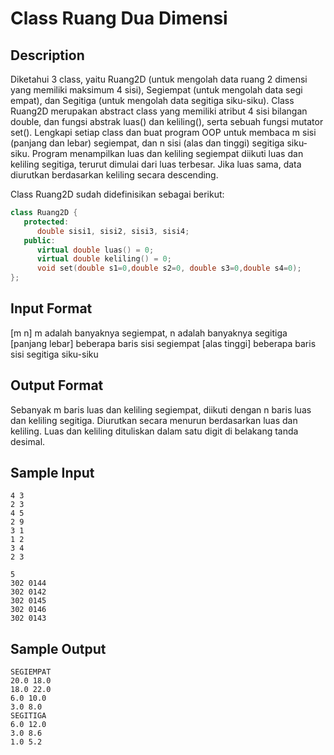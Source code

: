 # Class Ruang Dua Dimensi

## Description
Diketahui 3 class, yaitu Ruang2D (untuk mengolah data ruang 2 dimensi yang memiliki maksimum 4 sisi), Segiempat (untuk mengolah data segi empat), dan Segitiga (untuk mengolah data segitiga siku-siku). Class Ruang2D merupakan abstract class yang memiliki atribut 4 sisi bilangan double, dan fungsi abstrak luas() dan keliling(), serta sebuah fungsi mutator set(). Lengkapi setiap class dan buat program OOP untuk membaca m sisi (panjang dan lebar) segiempat, dan n sisi (alas dan tinggi) segitiga siku-siku. Program menampilkan luas dan keliling segiempat diikuti luas dan keliling segitiga, terurut dimulai dari luas terbesar. Jika luas sama, data diurutkan berdasarkan keliling secara descending.

Class Ruang2D sudah didefinisikan sebagai berikut:
```cpp
class Ruang2D {
   protected:
      double sisi1, sisi2, sisi3, sisi4;
   public:
      virtual double luas() = 0;
      virtual double keliling() = 0;
      void set(double s1=0,double s2=0, double s3=0,double s4=0); 
};
```
## Input Format
[m n] m adalah banyaknya segiempat, n adalah banyaknya segitiga
[panjang lebar] beberapa baris sisi segiempat
[alas tinggi] beberapa baris sisi segitiga siku-siku

## Output Format
Sebanyak m baris luas dan keliling segiempat, diikuti dengan n baris luas dan keliling segitiga. Diurutkan secara menurun berdasarkan luas dan keliling. Luas dan keliling dituliskan dalam satu digit di belakang tanda desimal.

## Sample Input
```
4 3
2 3
4 5
2 9
3 1
1 2
3 4
2 3

5
302 0144 
302 0142 
302 0145 
302 0146 
302 0143
```

## Sample Output
```
SEGIEMPAT
20.0 18.0
18.0 22.0
6.0 10.0
3.0 8.0
SEGITIGA
6.0 12.0
3.0 8.6
1.0 5.2
```